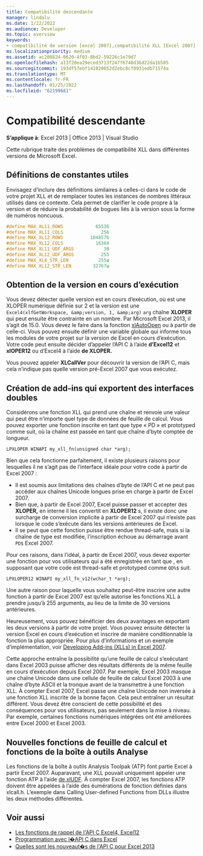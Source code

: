 ```yaml
---
title: Compatibilité descendante
manager: lindalu
ms.date: 1/22/2022
ms.audience: Developer
ms.topic: overview
keywords:
- compatibilité de version [excel 2007],compatibilité XLL [Excel 2007],compatibilité ascendante [Excel 2007]
ms.localizationpriority: medium
ms.assetid: ac200824-0620-4f03-8bd2-59226c1e79d7
ms.openlocfilehash: a13f20ea29eced3713f247f6740d36d22da1b505
ms.sourcegitcommit: 193df57ebf141020852d2ebc8cf0931edb71574a
ms.translationtype: MT
ms.contentlocale: fr-FR
ms.lasthandoff: 01/25/2022
ms.locfileid: "62199681"
---
```

# <a name="backward-compatibility"></a>Compatibilité descendante

**S’applique à**: Excel 2013 | Office 2013 | Visual Studio
  
Cette rubrique traite des problèmes de compatibilité XLL dans différentes versions de Microsoft Excel.
  
## <a name="useful-constant-definitions"></a>Définitions de constantes utiles

Envisagez d’inclure des définitions similaires à celles-ci dans le code de votre projet XLL et de remplacer toutes les instances de nombres littéraux utilisés dans ce contexte. Cela permet de clarifier le code propre à la version et de réduire la probabilité de bogues liés à la version sous la forme de numéros noncuous.
  
```cpp
#define MAX_XL11_ROWS            65536
#define MAX_XL11_COLS              256
#define MAX_XL12_ROWS          1048576
#define MAX_XL12_COLS            16384
#define MAX_XL11_UDF_ARGS           30
#define MAX_XL12_UDF_ARGS          255
#define MAX_XL4_STR_LEN           255u
#define MAX_XL12_STR_LEN        32767u
```

## <a name="getting-the-running-version"></a>Obtention de la version en cours d’exécution

Vous devez détecter quelle version est en cours d’exécution, où est une XLOPER numérique définie sur 2 et la version est une `Excel4(xlfGetWorkspace, &amp;version, 1, &amp;arg)` `arg` chaîne **XLOPER**  qui peut ensuite être contrainte en un nombre. Par Microsoft Excel 2013, il s’agit de 15.0. Vous devez le faire dans la fonction [xlAutoOpen](xlautoopen.md) ou à partir de celle-ci. Vous pouvez ensuite définir une variable globale qui informe tous les modules de votre projet sur la version de Excel en cours d’exécution. Votre code peut ensuite décider d’appeler l’API C à l’aide **d’Excel12** et **xlOPER12** ou d’Excel4 à l’aide **de XLOPER.** 
  
Vous pouvez appeler **XLCallVer** pour découvrir la version de l’API C, mais cela n’indique pas quelle version pré-Excel 2007 que vous exécutez.
  
## <a name="creating-add-ins-that-export-dual-interfaces"></a>Création de add-ins qui exportent des interfaces doubles

Considérons une fonction XLL qui prend une chaîne et renvoie une valeur qui peut être n’importe quel type de données de feuille de calcul. Vous pouvez exporter une fonction inscrite en tant que type « PD » et prototyped comme suit, où la chaîne est passée en tant que chaîne d’byte comptée de longueur.
  
`LPXLOPER WINAPI my_xll_fn(unsigned char *arg);`
  
Bien que cela fonctionne parfaitement, il existe plusieurs raisons pour lesquelles il ne s’agit pas de l’interface idéale pour votre code à partir de Excel 2007 :
  
- Il est soumis aux limitations des chaînes d’byte de l’API C et ne peut pas accéder aux chaînes Unicode longues prise en charge à partir de Excel 2007.
- Bien que, à partir de Excel 2007, Excel puisse passer et accepter des **XLOPER,** en interne il les convertit en **XLOPER12** s, il existe donc une surcharge de conversion implicite à partir de Excel 2007 qui n’existe pas lorsque le code s’exécute dans les versions antérieures de Excel.
- Il se peut que cette fonction puisse être rendue thread-safe, mais si la chaîne de type est modifiée, l’inscription échoue au démarrage avant `PD$` Excel 2007.

Pour ces raisons, dans l’idéal, à partir de Excel 2007, vous devez exporter une fonction pour vos utilisateurs qui a été enregistrée en tant que , en supposant que votre code est thread-safe et prototyped comme `QD%$` suit.
  
`LPXLOPER12 WINAPI my_xll_fn_v12(wchar_t *arg);`
  
Une autre raison pour laquelle vous souhaitez peut-être inscrire une autre fonction à partir de Excel 2007 est qu’elle autorise les fonctions XLL à prendre jusqu’à 255 arguments, au lieu de la limite de 30 versions antérieures.
  
Heureusement, vous pouvez bénéficier des deux avantages en exportant les deux versions à partir de votre projet. Vous pouvez ensuite détecter la version Excel en cours d’exécution et inscrire de manière conditionnable la fonction la plus appropriée. Pour plus d’informations et un exemple d’implémentation, voir [Developing Add-ins (XLLs) in Excel 2007](https://msdn.microsoft.com/library/aa730920.aspx).
  
Cette approche entraîne la possibilité qu’une feuille de calcul s’exécutant dans Excel 2003 puisse afficher des résultats différents de la même feuille en cours d’exécution depuis Excel 2007. Par exemple, Excel 2003 masque une chaîne Unicode dans une cellule de feuille de calcul Excel 2003 à une chaîne d’byte ASCII et la tronque avant de la transmettre à une fonction XLL. À compter Excel 2007, Excel passe une chaîne Unicode non inversée à une fonction XLL inscrite de la bonne façon. Cela peut entraîner un résultat différent. Vous devez être conscient de cette possibilité et des conséquences pour vos utilisateurs, pas seulement dans la mise à niveau. Par exemple, certaines fonctions numériques intégrées ont été améliorées entre Excel 2000 et Excel 2003.
  
## <a name="new-worksheet-functions-and-analysis-toolpak-functions"></a>Nouvelles fonctions de feuille de calcul et fonctions de la boîte à outils Analyse

Les fonctions de la boîte à outils Analysis Toolpak (ATP) font partie Excel à partir Excel 2007. Auparavant, une XLL pouvait uniquement appeler une fonction ATP à l’aide [de xlUDF](xludf.md). À compter Excel 2007, les fonctions ATP doivent être appelées à l’aide des éumérations de fonction définies dans xlcall.h. L’exemple dans Calling User-defined Functions from DLLs illustre les deux méthodes différentes.
  
## <a name="see-also"></a>Voir aussi

- [Les fonctions de rappel de l'API C Excel4, Excel12](c-api-callback-functions-excel4-excel12.md)
- [Programmation avec l�API C dans Excel](programming-with-the-c-api-in-excel.md)
- [Quelles sont les nouveaut�s de l'API C pour Excel 2013](what-s-new-in-the-c-api-for-excel.md)
